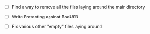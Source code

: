 
- [ ] Find a way to remove all the files laying around the main directory
- [ ] Write Protecting against BadUSB
- [ ] Fix various other "empty" files laying around

